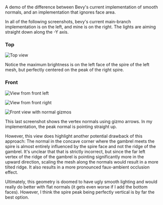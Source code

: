 A demo of the difference between Bevy's current implementation of smooth 
normals, and an implementation that ignores face area.

In all of the following screenshots, bevy's current main-branch implementation
is on the left, and mine is on the right. The lights are aiming straight down
along the -Y axis.

### Top
![](screenshots/top.png "Top view")

Notice the maximum brightness is on the left face of the spire of the left
mesh, but perfectly centered on the peak of the right spire.

### Front
![](screenshots/front_left.png "View from front left")

![](screenshots/front_right.png "View from front right")

![](screenshots/front_gizmos.png "Front view with normal gizmos")

This last screenshot shows the vertex normals using gizmo arrows. In my
implementation, the peak normal is pointing straight up.

However, this view does highlight another potential drawback of this approach:
The normal in the concave corner where the gambrel meets the spire is almost
entirely influenced by the spire face and not the ridge of the gambrel. It's
unclear that that is strictly incorrect, but since the far left vertex of the
ridge of the gambrel is pointing significantly more in the upward direction,
scaling the mesh along the normals would result in a more tilted ridge. It also
results in a more pronounced faux-ambient occlusion effect.

Ultimately, this geometry is doomed to have ugly smooth lighting and would 
really do better with flat normals (it gets even worse if I add the bottom 
faces). However, I think the spire peak being perfectly vertical is by far the 
best option.

